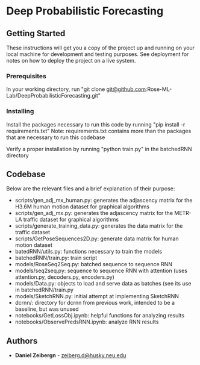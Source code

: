 # Deep Probabilistic Forecasting



## Getting Started

These instructions will get you a copy of the project up and running on your local machine for development and testing purposes. See deployment for notes on how to deploy the project on a live system.

### Prerequisites
In your working directory, run "git clone git@github.com:Rose-ML-Lab/DeepProbabilisticForecasting.git"

### Installing
Install the packages necessary to run this code by running "pip install -r requirements.txt"
Note: requirements.txt contains more than the packages that are necessary to run this codebase

Verify a proper installation by running "python train.py" in the batchedRNN directory

## Codebase
Below are the relevant files and a brief explanation of their purpose:

- scripts/gen_adj_mx_human.py:  generates the adjascency matrix for the H3.6M human motion dataset for graphical algorithms
- scripts/gen_adj_mx.py: generates the adjascency matrix for the METR-LA traffic dataset for graphical algorithms
- scripts/generate_training_data.py: generates the data matrix for the traffic dataset
- scripts/GetPoseSequences2D.py: generate data matrix for human motion dataset
- batedRNN/utils.py: functions necessary to train the models
- batchedRNN/train.py: train script
- models/RoseSeq2Seq.py: batched sequence to sequence RNN
- models/seq2seq.py: sequence to sequence RNN with attention (uses attention.py, decoders.py, encoders.py)
- models/Data.py: objects to load and serve data as batches (see its use in batchedRNN/train.py
- models/SketchRNN.py: initial attempt at implementing SketchRNN
- dcrnn/: directory for dcrnn from previous work, intended to be a baseline, but was unused
- notebooks/GetLossObj.ipynb: helpful functions for analyzing results
- notebooks/ObservePredsRNN.ipynb: analyze RNN results

## Authors

* **Daniel Zeibergn** - zeiberg.d@husky.neu.edu
